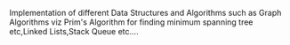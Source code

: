 Implementation of different Data Structures and Algorithms such as Graph Algorithms viz Prim's Algorithm for finding minimum spanning tree etc,Linked Lists,Stack Queue etc....
